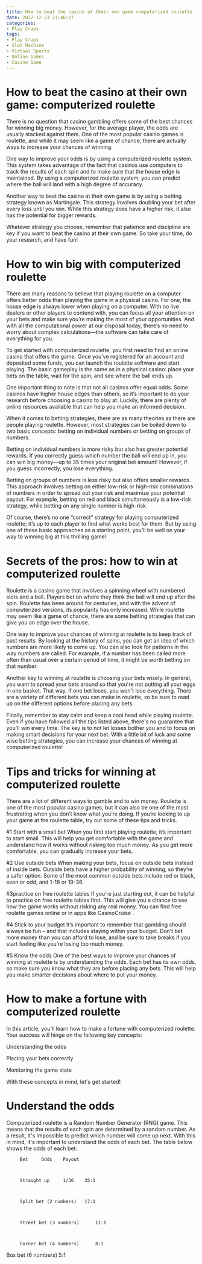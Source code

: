 ```yaml
---
title: How to beat the casino at their own game computerized roulette 
date: 2022-12-23 21:46:27
categories:
- Play Craps
tags:
- Play Craps
- Slot Machine
- Virtual Sports
- Online Games
- Casino Game
---
```



#  How to beat the casino at their own game: computerized roulette 

There is no question that casino gambling offers some of the best chances for winning big money. However, for the average player, the odds are usually stacked against them. One of the most popular casino games is roulette, and while it may seem like a game of chance, there are actually ways to increase your chances of winning.

One way to improve your odds is by using a computerized roulette system. This system takes advantage of the fact that casinos use computers to track the results of each spin and to make sure that the house edge is maintained. By using a computerized roulette system, you can predict where the ball will land with a high degree of accuracy.

Another way to beat the casino at their own game is by using a betting strategy known as Martingale. This strategy involves doubling your bet after every loss until you win. While this strategy does have a higher risk, it also has the potential for bigger rewards.

Whatever strategy you choose, remember that patience and discipline are key if you want to beat the casino at their own game. So take your time, do your research, and have fun!

#  How to win big with computerized roulette 

There are many reasons to believe that playing roulette on a computer offers better odds than playing the game in a physical casino. For one, the house edge is always lower when playing on a computer. With no live dealers or other players to contend with, you can focus all your attention on your bets and make sure you’re making the most of your opportunities. And with all the computational power at our disposal today, there’s no need to worry about complex calculations—the software can take care of everything for you.

To get started with computerized roulette, you first need to find an online casino that offers the game. Once you’ve registered for an account and deposited some funds, you can launch the roulette software and start playing. The basic gameplay is the same as in a physical casino: place your bets on the table, wait for the spin, and see where the ball ends up.

One important thing to note is that not all casinos offer equal odds. Some casinos have higher house edges than others, so it’s important to do your research before choosing a casino to play at. Luckily, there are plenty of online resources available that can help you make an informed decision.

When it comes to betting strategies, there are as many theories as there are people playing roulette. However, most strategies can be boiled down to two basic concepts: betting on individual numbers or betting on groups of numbers.

Betting on individual numbers is more risky but also has greater potential rewards. If you correctly guess which number the ball will end up in, you can win big money—up to 35 times your original bet amount! However, if you guess incorrectly, you lose everything.

Betting on groups of numbers is less risky but also offers smaller rewards. This approach involves betting on either low-risk or high-risk combinations of numbers in order to spread out your risk and maximize your potential payout. For example, betting on red and black simultaneously is a low-risk strategy, while betting on any single number is high-risk.

Of course, there’s no one “correct” strategy for playing computerized roulette; it’s up to each player to find what works best for them. But by using one of these basic approaches as a starting point, you’ll be well on your way to winning big at this thrilling game!

#  Secrets of the pros: how to win at computerized roulette 

Roulette is a casino game that involves a spinning wheel with numbered slots and a ball. Players bet on where they think the ball will end up after the spin. Roulette has been around for centuries, and with the advent of computerized versions, its popularity has only increased. While roulette may seem like a game of chance, there are some betting strategies that can give you an edge over the house.

One way to improve your chances of winning at roulette is to keep track of past results. By looking at the history of spins, you can get an idea of which numbers are more likely to come up. You can also look for patterns in the way numbers are called. For example, if a number has been called more often than usual over a certain period of time, it might be worth betting on that number.

Another key to winning at roulette is choosing your bets wisely. In general, you want to spread your bets around so that you're not putting all your eggs in one basket. That way, if one bet loses, you won't lose everything. There are a variety of different bets you can make in roulette, so be sure to read up on the different options before placing any bets.

Finally, remember to stay calm and keep a cool head while playing roulette. Even if you have followed all the tips listed above, there's no guarantee that you'll win every time. The key is to not let losses bother you and to focus on making smart decisions for your next bet. With a little bit of luck and some wise betting strategies, you can increase your chances of winning at computerized roulette!

#  Tips and tricks for winning at computerized roulette 

There are a lot of different ways to gamble and to win money. Roulette is one of the most popular casino games, but it can also be one of the most frustrating when you don’t know what you’re doing. If you’re looking to up your game at the roulette table, try out some of these tips and tricks.

#1 Start with a small bet 
When you first start playing roulette, it’s important to start small. This will help you get comfortable with the game and understand how it works without risking too much money. As you get more comfortable, you can gradually increase your bets.

#2 Use outside bets 
When making your bets, focus on outside bets instead of inside bets. Outside bets have a higher probability of winning, so they’re a safer option. Some of the most common outside bets include red or black, even or odd, and 1-18 or 19-36.

#3practice on free roulette tables 
If you’re just starting out, it can be helpful to practice on free roulette tables first. This will give you a chance to see how the game works without risking any real money. You can find free roulette games online or in apps like CasinoCruise .

#4 Stick to your budget 
It’s important to remember that gambling should always be fun – and that includes staying within your budget. Don’t bet more money than you can afford to lose, and be sure to take breaks if you start feeling like you’re losing too much money.

#5 Know the odds 
One of the best ways to improve your chances of winning at roulette is by understanding the odds. Each bet has its own odds, so make sure you know what they are before placing any bets. This will help you make smarter decisions about where to put your money.

#  How to make a fortune with computerized roulette

In this article, you'll learn how to make a fortune with computerized roulette. Your success will hinge on the following key concepts:

Understanding the odds

Placing your bets correctly

Monitoring the game state

With these concepts in mind, let's get started!

# Understand the odds
Computerized roulette is a Random Number Generator (RNG) game. This means that the results of each spin are determined by a random number. As a result, it's impossible to predict which number will come up next. With this in mind, it's important to understand the odds of each bet.
The table below shows the odds of each bet:





	 	 Bet 	 Odds 	 Payout



	 	 Straight up 	 1/36 	 35:1



	 	 Split bet (2 numbers) 	 17:1



	 	 Street bet (3 numbers) 	 11:1



	 	 Corner bet (4 numbers) 	 8:1



	 
Box bet (6 numbers) 	 5:1